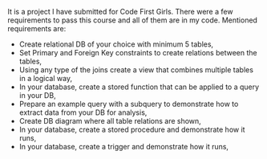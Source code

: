 It is a project I have submitted for Code First Girls. There were a few requirements to pass this course and all of them are in my code. 
Mentioned requirements are:
- Create relational  DB of your choice with minimum 5 tables,
- Set Primary and Foreign Key constraints to create relations between the tables,
- Using any type of the joins create a view that combines multiple tables in a logical way,
- In your database, create a stored function that can be applied to a query in your DB,
- Prepare an example query with a subquery to demonstrate how to extract data from your DB for analysis,
- Create DB diagram where all table relations are shown,
- In your database, create a stored procedure and demonstrate how it runs,
- In your database, create a trigger and demonstrate how it runs,



